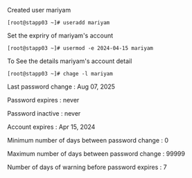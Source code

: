 Created user mariyam
```
[root@stapp03 ~]# useradd mariyam  
```
Set the expriry of mariyam's account
```
[root@stapp03 ~]# usermod -e 2024-04-15 mariyam  
```
To See the details mariyam's account detail
```
[root@stapp03 ~]# chage -l mariyam  
```
Last password change                                    : Aug 07, 2025

Password expires                                        : never

Password inactive                                       : never

Account expires                                         : Apr 15, 2024

Minimum number of days between password change          : 0

Maximum number of days between password change          : 99999

Number of days of warning before password expires       : 7

